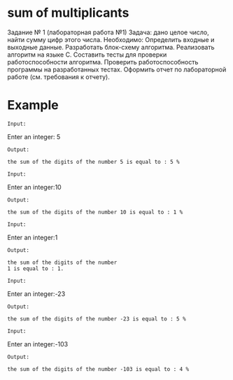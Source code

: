 # sum of multiplicants






Задание № 1 (лабораторная работа №1)
Задача: дано целое число, найти сумму цифр этого числа.
Необходимо:
Определить входные и выходные данные.
Разработать блок-схему алгоритма.
Реализовать алгоритм на языке С.
Составить тесты для проверки работоспособности алгоритма.
Проверить работоспособность программы на разработанных тестах.
Оформить отчет по лабораторной работе (см. требования к отчету).


# Example

`Input:`

Enter an integer: 5

`Output:`

```
the sum of the digits of the number 5 is equal to : 5 % 

```

`Input:`

Enter an integer:10

`Output:`

```
the sum of the digits of the number 10 is equal to : 1 %

```

`Input:`

Enter an integer:1

`Output:`

```
the sum of the digits of the number 
1 is equal to : 1.

```

`Input:`

Enter an integer:-23

`Output:`

```
the sum of the digits of the number -23 is equal to : 5 % 

```


`Input:`

Enter an integer:-103

`Output:`
```
the sum of the digits of the number -103 is equal to : 4 %  
```
